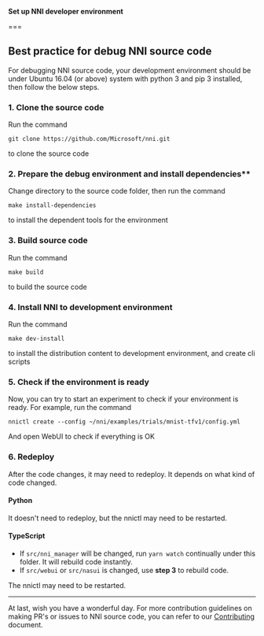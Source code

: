 **Set up NNI developer environment**

===

## Best practice for debug NNI source code

For debugging NNI source code, your development environment should be under Ubuntu 16.04 (or above) system with python 3 and pip 3 installed, then follow the below steps.

### 1. Clone the source code

Run the command

```
git clone https://github.com/Microsoft/nni.git
```

to clone the source code

### 2. Prepare the debug environment and install dependencies**

Change directory to the source code folder, then run the command

```
make install-dependencies
```

to install the dependent tools for the environment

### 3. Build source code

Run the command

```
make build
```

to build the source code

### 4. Install NNI to development environment

Run the command

```
make dev-install
```

to install the distribution content to development environment, and create cli scripts

### 5. Check if the environment is ready

Now, you can try to start an experiment to check if your environment is ready.
For example, run the command

```
nnictl create --config ~/nni/examples/trials/mnist-tfv1/config.yml
```

And open WebUI to check if everything is OK

### 6. Redeploy

After the code changes, it may need to redeploy. It depends on what kind of code changed. 

#### Python

It doesn't need to redeploy, but the nnictl may need to be restarted.

#### TypeScript

* If `src/nni_manager` will be changed, run `yarn watch` continually under this folder. It will rebuild code instantly.
* If `src/webui` or `src/nasui` is changed, use **step 3** to rebuild code.

The nnictl may need to be restarted.


---
At last, wish you have a wonderful day.
For more contribution guidelines on making PR's or issues to NNI source code, you can refer to our [Contributing](Contributing.md) document.
